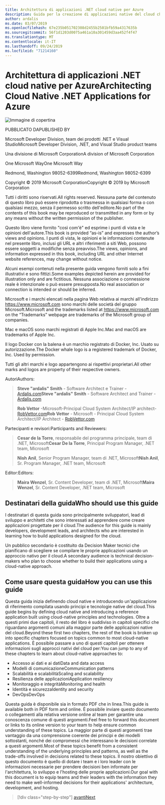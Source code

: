 ```yaml
---
title: Architettura di applicazioni .NET cloud native per Azure
description: Guida per la creazione di applicazioni native del cloud che sfruttano contenitori, microservizi e funzionalità senza server di Azure.
author: ardalis
ms.date: 03/07/2019
ms.openlocfilehash: 67e235b051702308d2455b2501bfb59a4317635b
ms.sourcegitcommit: 56f1d1203d0075a461a10a301459d3aa452f4f47
ms.translationtype: MT
ms.contentlocale: it-IT
ms.lasthandoff: 09/24/2019
ms.locfileid: "71214160"
---
```

# <a name="architecting-cloud-native-net-applications-for-azure"></a><span data-ttu-id="7f2a8-103">Architettura di applicazioni .NET cloud native per Azure</span><span class="sxs-lookup"><span data-stu-id="7f2a8-103">Architecting Cloud Native .NET Applications for Azure</span></span>

![Immagine di copertina](./media/cover.png)

<span data-ttu-id="7f2a8-105">PUBBLICATO DA</span><span class="sxs-lookup"><span data-stu-id="7f2a8-105">PUBLISHED BY</span></span>

<span data-ttu-id="7f2a8-106">Microsoft Developer Division, team dei prodotti .NET e Visual Studio</span><span class="sxs-lookup"><span data-stu-id="7f2a8-106">Microsoft Developer Division, .NET, and Visual Studio product teams</span></span>

<span data-ttu-id="7f2a8-107">Una divisione di Microsoft Corporation</span><span class="sxs-lookup"><span data-stu-id="7f2a8-107">A division of Microsoft Corporation</span></span>

<span data-ttu-id="7f2a8-108">One Microsoft Way</span><span class="sxs-lookup"><span data-stu-id="7f2a8-108">One Microsoft Way</span></span>

<span data-ttu-id="7f2a8-109">Redmond, Washington 98052-6399</span><span class="sxs-lookup"><span data-stu-id="7f2a8-109">Redmond, Washington 98052-6399</span></span>

<span data-ttu-id="7f2a8-110">Copyright © 2019 Microsoft Corporation</span><span class="sxs-lookup"><span data-stu-id="7f2a8-110">Copyright © 2019 by Microsoft Corporation</span></span>

<span data-ttu-id="7f2a8-111">Tutti i diritti sono riservati.</span><span class="sxs-lookup"><span data-stu-id="7f2a8-111">All rights reserved.</span></span> <span data-ttu-id="7f2a8-112">Nessuna parte del contenuto di questo libro può essere riprodotta o trasmessa in qualsiasi forma o con qualsiasi mezzo, senza il permesso scritto dell'editore.</span><span class="sxs-lookup"><span data-stu-id="7f2a8-112">No part of the contents of this book may be reproduced or transmitted in any form or by any means without the written permission of the publisher.</span></span>

<span data-ttu-id="7f2a8-113">Questo libro viene fornito "così com'è" ed esprime i punti di vista e le opinioni dell'autore.</span><span class="sxs-lookup"><span data-stu-id="7f2a8-113">This book is provided “as-is” and expresses the author’s views and opinions.</span></span> <span data-ttu-id="7f2a8-114">I punti di vista, le opinioni e le informazioni contenute nel presente libro, inclusi gli URL e altri riferimenti a siti Web, possono essere soggetti a modifiche senza preavviso.</span><span class="sxs-lookup"><span data-stu-id="7f2a8-114">The views, opinions, and information expressed in this book, including URL and other Internet website references, may change without notice.</span></span>

<span data-ttu-id="7f2a8-115">Alcuni esempi contenuti nella presente guida vengono forniti solo a fini illustrativi e sono fittizi.</span><span class="sxs-lookup"><span data-stu-id="7f2a8-115">Some examples depicted herein are provided for illustration only and are fictitious.</span></span> <span data-ttu-id="7f2a8-116">Nessuna associazione o connessione reale è intenzionale o può essere presupposta.</span><span class="sxs-lookup"><span data-stu-id="7f2a8-116">No real association or connection is intended or should be inferred.</span></span>

<span data-ttu-id="7f2a8-117">Microsoft e i marchi elencati nella pagina Web relativa ai marchi all'indirizzo https://www.microsoft.com sono marchi delle società del gruppo Microsoft.</span><span class="sxs-lookup"><span data-stu-id="7f2a8-117">Microsoft and the trademarks listed at https://www.microsoft.com on the “Trademarks” webpage are trademarks of the Microsoft group of companies.</span></span>

<span data-ttu-id="7f2a8-118">Mac e macOS sono marchi registrati di Apple Inc.</span><span class="sxs-lookup"><span data-stu-id="7f2a8-118">Mac and macOS are trademarks of Apple Inc.</span></span>

<span data-ttu-id="7f2a8-119">Il logo Docker con la balena è un marchio registrato di Docker, Inc. Usato su autorizzazione.</span><span class="sxs-lookup"><span data-stu-id="7f2a8-119">The Docker whale logo is a registered trademark of Docker, Inc. Used by permission.</span></span>

<span data-ttu-id="7f2a8-120">Tutti gli altri marchi e logo appartengono ai rispettivi proprietari.</span><span class="sxs-lookup"><span data-stu-id="7f2a8-120">All other marks and logos are property of their respective owners.</span></span>

<span data-ttu-id="7f2a8-121">Autori</span><span class="sxs-lookup"><span data-stu-id="7f2a8-121">Authors:</span></span>

> <span data-ttu-id="7f2a8-122">**Steve "ardalis" Smith** - Software Architect e Trainer - [Ardalis.com](https://ardalis.com)</span><span class="sxs-lookup"><span data-stu-id="7f2a8-122">**Steve "ardalis" Smith** - Software Architect and Trainer - [Ardalis.com](https://ardalis.com)</span></span>
>
> <span data-ttu-id="7f2a8-123">**Rob Vettor** -Microsoft-Principal Cloud System Architect/IP architect- [RobVettor.com](https://robvettor.com)</span><span class="sxs-lookup"><span data-stu-id="7f2a8-123">**Rob Vettor** - Microsoft - Principal Cloud System Architect/IP Architect - [RobVettor.com](https://robvettor.com)</span></span>

<span data-ttu-id="7f2a8-124">Partecipanti e revisori:</span><span class="sxs-lookup"><span data-stu-id="7f2a8-124">Participants and Reviewers:</span></span>

> <span data-ttu-id="7f2a8-125">**Cesar de la Torre**, responsabile del programma principale, team di .NET, Microsoft</span><span class="sxs-lookup"><span data-stu-id="7f2a8-125">**Cesar De la Torre**, Principal Program Manager, .NET team, Microsoft</span></span>
>
> <span data-ttu-id="7f2a8-126">**Nish Anil**, Senior Program Manager, team di .NET, Microsoft</span><span class="sxs-lookup"><span data-stu-id="7f2a8-126">**Nish Anil**, Sr. Program Manager, .NET team, Microsoft</span></span>

<span data-ttu-id="7f2a8-127">Editor:</span><span class="sxs-lookup"><span data-stu-id="7f2a8-127">Editors:</span></span>

> <span data-ttu-id="7f2a8-128">**Maira Wenzel**, Sr. Content Developer, team di .NET, Microsoft</span><span class="sxs-lookup"><span data-stu-id="7f2a8-128">**Maira Wenzel**, Sr. Content Developer, .NET team, Microsoft</span></span>

## <a name="who-should-use-this-guide"></a><span data-ttu-id="7f2a8-129">Destinatari della guida</span><span class="sxs-lookup"><span data-stu-id="7f2a8-129">Who should use this guide</span></span>

<span data-ttu-id="7f2a8-130">I destinatari di questa guida sono principalmente sviluppatori, lead di sviluppo e architetti che sono interessati ad apprendere come creare applicazioni progettate per il cloud.</span><span class="sxs-lookup"><span data-stu-id="7f2a8-130">The audience for this guide is mainly developers, development leads, and architects who are interested in learning how to build applications designed for the cloud.</span></span>

<span data-ttu-id="7f2a8-131">Un pubblico secondario è costituito da Decision Maker tecnici che pianificano di scegliere se compilare le proprie applicazioni usando un approccio nativo per il cloud.</span><span class="sxs-lookup"><span data-stu-id="7f2a8-131">A secondary audience is technical decision-makers who plan to choose whether to build their applications using a cloud-native approach.</span></span>

## <a name="how-you-can-use-this-guide"></a><span data-ttu-id="7f2a8-132">Come usare questa guida</span><span class="sxs-lookup"><span data-stu-id="7f2a8-132">How you can use this guide</span></span>

<span data-ttu-id="7f2a8-133">Questa guida inizia definendo cloud native e introducendo un'applicazione di riferimento compilata usando principi e tecnologie native del cloud.</span><span class="sxs-lookup"><span data-stu-id="7f2a8-133">This guide begins by defining cloud native and introducing a reference application built using cloud-native principles and technologies.</span></span> <span data-ttu-id="7f2a8-134">Oltre a questi primi due capitoli, il resto del libro è suddiviso in capitoli specifici che riguardano argomenti comuni alla maggior parte delle applicazioni native del cloud.</span><span class="sxs-lookup"><span data-stu-id="7f2a8-134">Beyond these first two chapters, the rest of the book is broken up into specific chapters focused on topics common to most cloud-native applications.</span></span> <span data-ttu-id="7f2a8-135">È possibile passare a uno di questi capitoli per ottenere informazioni sugli approcci nativi del cloud per:</span><span class="sxs-lookup"><span data-stu-id="7f2a8-135">You can jump to any of these chapters to learn about cloud-native approaches to:</span></span>

- <span data-ttu-id="7f2a8-136">Accesso ai dati e ai dati</span><span class="sxs-lookup"><span data-stu-id="7f2a8-136">Data and data access</span></span>
- <span data-ttu-id="7f2a8-137">Modelli di comunicazione</span><span class="sxs-lookup"><span data-stu-id="7f2a8-137">Communication patterns</span></span>
- <span data-ttu-id="7f2a8-138">Scalabilità e scalabilità</span><span class="sxs-lookup"><span data-stu-id="7f2a8-138">Scaling and scalability</span></span>
- <span data-ttu-id="7f2a8-139">Resilienza delle applicazioni</span><span class="sxs-lookup"><span data-stu-id="7f2a8-139">Application resiliency</span></span>
- <span data-ttu-id="7f2a8-140">Monitoraggio e integrità</span><span class="sxs-lookup"><span data-stu-id="7f2a8-140">Monitoring and health</span></span>
- <span data-ttu-id="7f2a8-141">Identità e sicurezza</span><span class="sxs-lookup"><span data-stu-id="7f2a8-141">Identity and security</span></span>
- <span data-ttu-id="7f2a8-142">DevOps</span><span class="sxs-lookup"><span data-stu-id="7f2a8-142">DevOps</span></span>

<span data-ttu-id="7f2a8-143">Questa guida è disponibile sia in formato PDF che in linea.</span><span class="sxs-lookup"><span data-stu-id="7f2a8-143">This guide is available both in PDF form and online.</span></span> <span data-ttu-id="7f2a8-144">È possibile inviare questo documento o collegamenti alla relativa versione online al team per garantire una conoscenza comune di questi argomenti.</span><span class="sxs-lookup"><span data-stu-id="7f2a8-144">Feel free to forward this document or links to its online version to your team to help ensure common understanding of these topics.</span></span> <span data-ttu-id="7f2a8-145">La maggior parte di questi argomenti trae vantaggio da una comprensione coerente dei principi e dei modelli sottostanti, nonché dei compromessi che interessano le decisioni correlate a questi argomenti.</span><span class="sxs-lookup"><span data-stu-id="7f2a8-145">Most of these topics benefit from a consistent understanding of the underlying principles and patterns, as well as the trade-offs involved in decisions related to these topics.</span></span> <span data-ttu-id="7f2a8-146">Il nostro obiettivo di questo documento è quello di dotare i team e i loro leader con le informazioni necessarie per prendere decisioni ben informate per l'architettura, lo sviluppo e l'hosting delle proprie applicazioni.</span><span class="sxs-lookup"><span data-stu-id="7f2a8-146">Our goal with this document is to equip teams and their leaders with the information they need to make well-informed decisions for their applications' architecture, development, and hosting.</span></span>

>[!div class="step-by-step"]
>[<span data-ttu-id="7f2a8-147">avanti</span><span class="sxs-lookup"><span data-stu-id="7f2a8-147">Next</span></span>](introduction.md)
